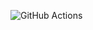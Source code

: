 ![GitHub Actions](https://github.com/arhor/aws-graphql-federation/actions/workflows/app-service-scheduled-tasks-CI.yml/badge.svg)
